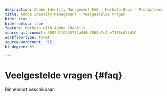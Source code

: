 ```yaml
---
description: Adobe Identity Management FAQ - Marketo Docs - Productdocumentatie
title: Adobe Identity Management - Veelgestelde vragen
hide: true
hidefromtoc: true
feature: Marketo with Adobe Identity
source-git-commit: 5892d119745772a9d4e7869e7c4be7318c65fd19
workflow-type: tm+mt
source-wordcount: '15'
ht-degree: 0%

---
```


# Veelgestelde vragen {#faq}

Binnenkort beschikbaar.
